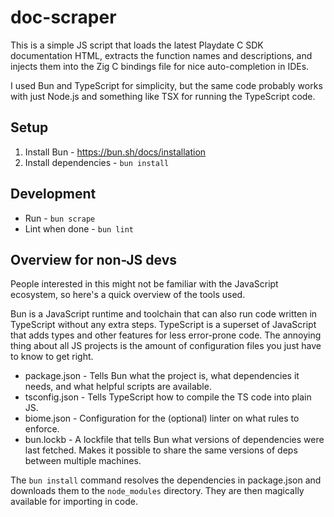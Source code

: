 # doc-scraper

This is a simple JS script that loads the latest Playdate C SDK documentation HTML, extracts the function names and descriptions, and injects them into the Zig C bindings file for nice auto-completion in IDEs.

I used Bun and TypeScript for simplicity, but the same code probably works with just Node.js and something like TSX for running the TypeScript code.

## Setup

1. Install Bun - https://bun.sh/docs/installation
1. Install dependencies - `bun install`

## Development

- Run - `bun scrape`
- Lint when done - `bun lint`

## Overview for non-JS devs

People interested in this might not be familiar with the JavaScript ecosystem, so here's a quick overview of the tools used.

Bun is a JavaScript runtime and toolchain that can also run code written in TypeScript without any extra steps. TypeScript is a superset of JavaScript that adds types and other features for less error-prone code. The annoying thing about all JS projects is the amount of configuration files you just have to know to get right.

- package.json - Tells Bun what the project is, what dependencies it needs, and what helpful scripts are available.
- tsconfig.json - Tells TypeScript how to compile the TS code into plain JS.
- biome.json - Configuration for the (optional) linter on what rules to enforce.
- bun.lockb - A lockfile that tells Bun what versions of dependencies were last fetched. Makes it possible to share the same versions of deps between multiple machines.

The `bun install` command resolves the dependencies in package.json and downloads them to the `node_modules` directory. They are then magically available for importing in code.
